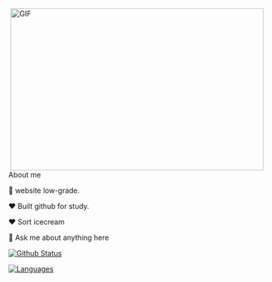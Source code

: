 <img align="right" alt="GIF" src="https://github.com/abhisheknaiidu/abhisheknaiidu/blob/master/code.gif?raw=true" width="500" height="320" />

About me

💬 website low-grade.

❤️ Built github for study.

❤️ Sort icecream

💬 Ask me about anything here

<!---
Treejackky/Treejackky is a ✨ special ✨ repository because its `README.md` (this file) appears on your GitHub profile.
You can click the Preview link to take a look at your changes.
--->
[![Github Status](https://github-readme-stats.vercel.app/api?username=Treejackky&count_private=true&theme=onedark&show_icons=true)](https://github.com/mikkipastel)

[![Languages](https://github-readme-stats.vercel.app/api/top-langs/?username=Treejackky&layout=compact&langs_count=10&hide_border=true&custom_title=Languages&bg_color=f5f5f5)](https://github.com/mikkipastel)

